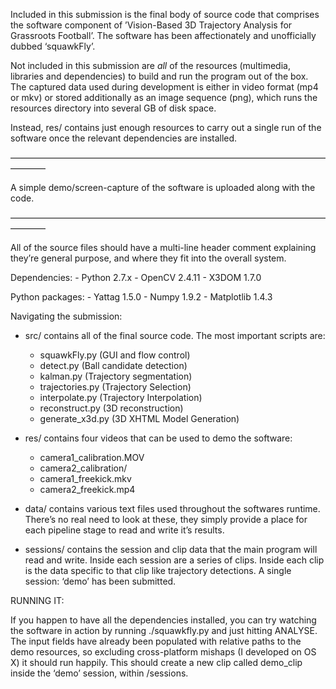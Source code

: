 
Included in this submission is the final body of source code that comprises the software component of ’Vision-Based 3D Trajectory Analysis for Grassroots Football’. The software has been affectionately and unofficially dubbed ‘squawkFly’.

Not included in this submission are *all* of the resources (multimedia, libraries and dependencies) to build and run the program out of the box. The captured data used during development is either in video format (mp4 or mkv) or stored additionally as an image sequence (png), which runs the resources directory into several GB of disk space.

Instead, res/ contains just enough resources to carry out a single run of the software once the relevant dependencies are installed.

————————————————————————————————————————

A simple demo/screen-capture of the software is uploaded along with the code.

————————————————————————————————————————

All of the source files should have a multi-line header comment explaining they’re general purpose, and where they fit into the overall system.

Dependencies:
	- Python 2.7.x
	- OpenCV 2.4.11
	- X3DOM  1.7.0

Python packages:
	- Yattag 1.5.0
	- Numpy 1.9.2
	- Matplotlib 1.4.3

Navigating the submission:

- src/ contains all of the final source code. The most important scripts are:
	- squawkFly.py (GUI and flow control)
	- detect.py (Ball candidate detection)
	- kalman.py (Trajectory segmentation)
	- trajectories.py (Trajectory Selection)
	- interpolate.py (Trajectory Interpolation)
	- reconstruct.py (3D reconstruction)
	- generate_x3d.py (3D XHTML Model Generation)

- res/ contains four videos that can be used to demo the software:
	- camera1_calibration.MOV
	- camera2_calibration/
	- camera1_freekick.mkv
	- camera2_freekick.mp4

- data/ contains various text files used throughout the softwares runtime. There’s no real need to look at these, they simply provide a place for each pipeline stage to read and write it’s results.

- sessions/ contains the session and clip data that the main program will read and write. Inside each session are a series of clips. Inside each clip is the data specific to that clip like trajectory detections. A single session: ‘demo’ has been submitted.

RUNNING IT:

If you happen to have all the dependencies installed, you can try watching the software in action by running ./squawkfly.py and just hitting ANALYSE. The input fields have already been populated with relative paths to the demo resources, so excluding cross-platform mishaps (I developed on OS X) it should run happily. This should create a new clip called demo_clip inside the ‘demo’ session, within /sessions.
